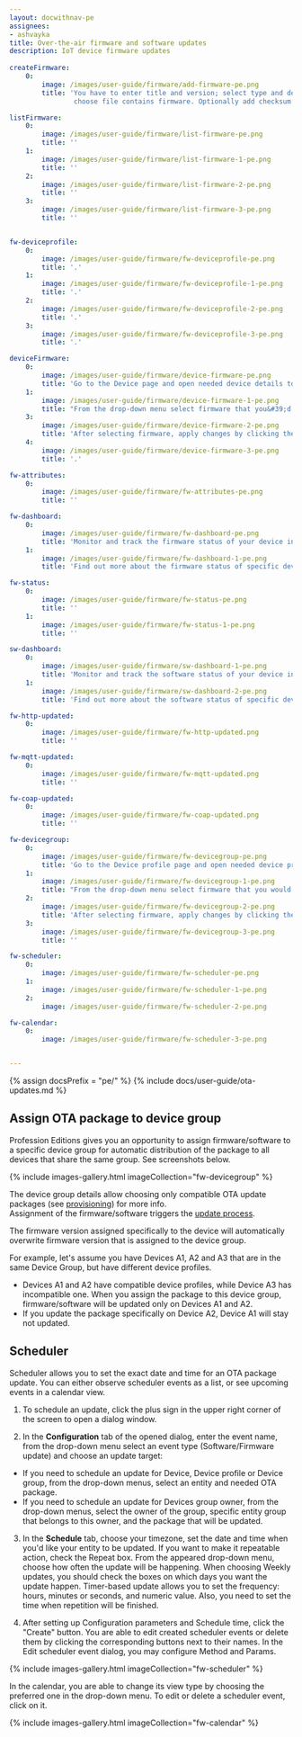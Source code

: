 ```yaml
---
layout: docwithnav-pe
assignees:
- ashvayka
title: Over-the-air firmware and software updates
description: IoT device firmware updates
 
createFirmware:
    0:
        image: /images/user-guide/firmware/add-firmware-pe.png  
        title: 'You have to enter title and version; select type and device profile (this field we define what type of device this firmware will be available; 
                choose file contains firmware. Optionally add checksum algorithm and checksum.'

listFirmware:
    0:
        image: /images/user-guide/firmware/list-firmware-pe.png
        title: ''
    1:
        image: /images/user-guide/firmware/list-firmware-1-pe.png
        title: ''
    2:
        image: /images/user-guide/firmware/list-firmware-2-pe.png
        title: ''
    3:
        image: /images/user-guide/firmware/list-firmware-3-pe.png
        title: ''     


fw-deviceprofile:
    0:
        image: /images/user-guide/firmware/fw-deviceprofile-pe.png
        title: '.'
    1:
        image: /images/user-guide/firmware/fw-deviceprofile-1-pe.png
        title: '.'
    2:
        image: /images/user-guide/firmware/fw-deviceprofile-2-pe.png
        title: '.'
    3:
        image: /images/user-guide/firmware/fw-deviceprofile-3-pe.png
        title: '.'

deviceFirmware:
    0:
        image: /images/user-guide/firmware/device-firmware-pe.png
        title: 'Go to the Device page and open needed device details to edit its information.'
    1:
        image: /images/user-guide/firmware/device-firmware-1-pe.png
        title: "From the drop-down menu select firmware that you&#39;d like to assign to this device."
    3:
        image: /images/user-guide/firmware/device-firmware-2-pe.png
        title: 'After selecting firmware, apply changes by clicking the orange check mark in the right corner of the page.'
    4:
        image: /images/user-guide/firmware/device-firmware-3-pe.png
        title: '.'

fw-attributes:
    0:
        image: /images/user-guide/firmware/fw-attributes-pe.png
        title: ''

fw-dashboard:
    0:
        image: /images/user-guide/firmware/fw-dashboard-pe.png
        title: 'Monitor and track the firmware status of your device in the Firmware dashboard.'
    1:
        image: /images/user-guide/firmware/fw-dashboard-1-pe.png
        title: 'Find out more about the firmware status of specific devices by clicking the buttons next to the device names.'

fw-status:
    0:
        image: /images/user-guide/firmware/fw-status-pe.png
        title: ''
    1:
        image: /images/user-guide/firmware/fw-status-1-pe.png
        title: ''

sw-dashboard:
    0:
        image: /images/user-guide/firmware/sw-dashboard-1-pe.png
        title: 'Monitor and track the software status of your device in the Software dashboard.'
    1:
        image: /images/user-guide/firmware/sw-dashboard-2-pe.png
        title: 'Find out more about the software status of specific devices by clicking the buttons next to the device names.'

fw-http-updated:
    0:
        image: /images/user-guide/firmware/fw-http-updated.png
        title: ''

fw-mqtt-updated:
    0:
        image: /images/user-guide/firmware/fw-mqtt-updated.png
        title: ''

fw-coap-updated:
    0:
        image: /images/user-guide/firmware/fw-coap-updated.png
        title: ''

fw-devicegroup:
    0:
        image: /images/user-guide/firmware/fw-devicegroup-pe.png
        title: 'Go to the Device profile page and open needed device profile details to edit its information.'
    1:
        image: /images/user-guide/firmware/fw-devicegroup-1-pe.png
        title: "From the drop-down menu select firmware that you would like to assign to this device profile."
    2:
        image: /images/user-guide/firmware/fw-devicegroup-2-pe.png
        title: 'After selecting firmware, apply changes by clicking the orange check mark in the right corner of the page.'
    3:
        image: /images/user-guide/firmware/fw-devicegroup-3-pe.png
        title: ''

fw-scheduler:
    0:
        image: /images/user-guide/firmware/fw-scheduler-pe.png
    1:
        image: /images/user-guide/firmware/fw-scheduler-1-pe.png
    2:
        image: /images/user-guide/firmware/fw-scheduler-2-pe.png

fw-calendar:
    0:
        image: /images/user-guide/firmware/fw-scheduler-3-pe.png


---
```


{% assign docsPrefix = "pe/" %}
{% include docs/user-guide/ota-updates.md %}

## Assign OTA package to device group

Profession Editions gives you an opportunity to assign firmware/software to a specific device group for
automatic distribution of the package to all devices that share the same group. See screenshots below.

{% include images-gallery.html imageCollection="fw-devicegroup" %}

The device group details allow choosing only compatible OTA update packages 
(see [provisioning](/docs/{{docsPrefix}}user-guide/ota-updates/#provision-ota-package-to-thingsboard-repository)) for more info.  
Assignment of the firmware/software triggers the [update process](/docs/{{docsPrefix}}user-guide/ota-updates/#update-process).

The firmware version assigned specifically to the device will automatically overwrite firmware version that is assigned to the device group.

For example, let's assume you have Devices A1, A2 and A3 that are in the same Device Group, but have different device profiles. 

* Devices A1 and A2 have compatible device profiles, while Device A3 has incompatible one. When you assign the package to this device group, 
  firmware/software will be updated only on Devices A1 and A2.
* If you update the package specifically on Device A2, Device A1 will stay not updated.

## Scheduler 

Scheduler allows you to set the exact date and time for an OTA package update. 
You can either observe scheduler events as a list, or see upcoming events in a calendar view.
1. To schedule an update, click the plus sign in the upper right corner of the screen to open a dialog window.

2. In the **Configuration** tab of the opened dialog, enter the event name, from the drop-down menu select an event type (Software/Firmware update) and 
choose an update target:
* If you need to schedule an update for Device, Device profile or Device group, from the drop-down menus, select an entity 
and needed OTA package. 
* If you need to schedule an update for Devices group owner, from the drop-down menus, select the owner of the group, specific entity group that belongs to this owner,
and the package that will be updated.
  
3. In the **Schedule** tab, choose your timezone, set the date and time when you'd like your entity to be updated. 
If you want to make it repeatable action, check the Repeat box. From the appeared drop-down menu, choose how often the update will be happening.
When choosing Weekly updates, you should check the boxes on which days you want the update happen. 
Timer-based update allows you to set the frequency: hours, minutes or seconds, and numeric value.
Also, you need to set the time when repetition will be finished.

4. After setting up Configuration parameters and Schedule time, click the "Create" button.
You are able to edit created scheduler events or delete them by clicking the corresponding buttons next to their names.
In the Edit scheduler event dialog, you may configure Method and Params.
  
{% include images-gallery.html imageCollection="fw-scheduler" %}

In the calendar, you are able to change its view type by choosing the preferred one in the drop-down menu. To edit or delete a scheduler event, click on it.

{% include images-gallery.html imageCollection="fw-calendar" %}
